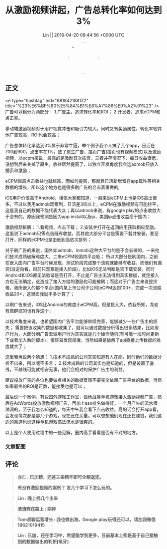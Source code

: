 <h1 align="center">从激励视频讲起，广告总转化率如何达到3%</h1>




<p align="center">
    <a>Lin || 2018-04-20 08:44:56 &#43;0000 UTC</a>
</p>

<div align="center">
    <img src="https://images.zsxq.com/FpGou15k1TzIyJPklbs63mKio_ub?e=1590940799&amp;token=kIxbL07-8jAj8w1n4s9zv64FuZZNEATmlU_Vm6zD:s3H09W0Zwp5fVyIXQrtw02CW3Yg=" width="100" height="100" style="border:1px solid;border-radius:50%; color:#ffffff"/>
</div>




## 正文

<div>
&lt;e type=&#34;hashtag&#34; hid=&#34;881842188122&#34; title=&#34;%23%E6%BF%80%E5%8A%B1%E8%A7%86%E9%A2%91%23&#34; /&gt; 
广告可以粗分为两部分：
1.广告主，追求转化率和ROI；
2.开发者，追求eCPM和点击率。

移动端激励视频对于用户视觉冲击和吸引力较大，同时又有奖励属性，转化率较其他广告较高，ROI也会较高；

广告总体转化率达到3%属于非常牛逼，举个例子我个人搞了几个app，日活在700到900，点击率在1%，放了原生广告、插页广告(插页也有视频模式)以及激励视频，以ecpm来说，最高的是激励其次插页，三者并存情况下，每日收益很低，没想到后来关掉了原生，收益居然提高了，以独立开发角度我会选admob只放入插页和激励；

eCPM越高点击收益也就越高，而如何提高，那就靠日活新增留存app属性等相关数据的增长，所以这个地方也是很多刷广告的会去着重做的;

iOS用户价值高于Android，相信大家都知道，一般来说eCPM上也是iOS高出很多，不过以我用admob观察到，日活差3倍以上，eCPM在激励视频有可能持平，这是我自己的数据不能代表大众；再以admob来说，有google play的点击收益大于没有的，原因我预测是因为app install以及ip，美国ip点击收益高于国内；

激励视频拆解：
1.看视频，点击下载；
2.安装并打开在返回应用获取相应奖励。
这里说下admob只需点击既有收益，而其他大部分平台是需要下载并安装，甚至打开，同样的eCPM也是由低到高依次排列；

对于刷广告的来说，国外如admob、inmobi这种大平台的是不会去做的，一来他们技术成熟破解难度大，二来eCPM较国内平台低；
所以大部分是刷国内，之前在嵌入国内广告平台时候发现，测试阶段完成整个流程就能够有收益，而他们有漏洞(没逆向看，目前只观察是接入阶段)，比如iOS无法判断是否下载安装，同时Android和iOS都无法验证是否打开，不止是广告主无法得到真实数据，就连接入方也无法确定，这造成了接入方给的激励也可能被刷；而这对于广告主来说是灾难，我所嵌入的那个平台(国内某上市公司子公司)eCPM达到100&#43;，完成一次流程收益20&#43;，这里面我就不多计算了；

以刷广告来说，iOS比Android的难度小eCPM高，但是投入大，依我所知，龙岩有做群控的也有弄这个；

以技术角度来说，也希望国内广告平台能够继续完善，能够减少一些广告主的损失；
需要把该收集的数据都收集了，就可以通过数据分析得出很多结果，比如用户行为，大部分刷广告去做用户行为其实就是几个操作随机(有可能一段时间更新下或者加入新的脚本)，很容易发现规律，当然如果是破解了api直接上传数据的难度就大了；

这里我再说两个猜想：
1.技术不成熟的公司其实知道有人在刷，同时他们的数据分析不出来，所以呢不多言；
2.技术成熟的公司其实也是知道的，但是设置了底线，不越线可能就相安无事，他们会相对的保护广告主的利益。

建议投放广告的各位也要做点相关的数据反馈不要完全依赖广告平台的数据，当然如果最终的ROI是正数，能接受也是可以；

最后说一个案例，有些国外游戏工作室，做枪战类单机游戏接入激励视频广告，然后在AdWords投放激励视频广告，再加上aso排名做得好，一个月产生的流水很滋润的，至于我怎么知道的，每天中午我会看下点击收益，高的话会打开app看，会发现每次都是那几个游戏，现在还在买量，可以想想他们现在还在赚钱，我们这边的渠道也说这种单机游戏搞法流水是很爽的。

以上是个人使用过程中的一些见解，圈内高手看看是否有不对的地方。
</div>

### 文章配图

<div class="image" align="center">

</div>


## 评论

<div align="left">
<div>

<blockquote >
<span> <strong>亦仁 : 已加精，还差三条精华即可全额返还。

有没有激励视频的案例？ 发几个学习下怎么玩的。 </strong></span>
</blockquote>

<blockquote >
<span> <strong>Lin : 晚上找几个出来 </strong></span>
</blockquote>

<blockquote >
<span> <strong>渣渣辉在路上 : 期待 </strong></span>
</blockquote>

<blockquote >
<span> <strong>Tom叔聊运营增长 : 我也做出海，Google play玩得还可以，请加我微信18621019415 </strong></span>
</blockquote>

<blockquote >
<span> <strong>Lin : 已加，还在学习中，希望能学到更多，目前基本上都是基于自己接触到的数据做出的判断[呲牙] </strong></span>
</blockquote>

</div>
</div>
